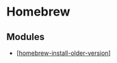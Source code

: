 # Homebrew

Modules
---

- [[homebrew-install-older-version]]

[//begin]: # "Autogenerated link references for markdown compatibility"
[homebrew-install-older-version]: homebrew-install-older-version.md "Homebrew Install Older Version"
[//end]: # "Autogenerated link references"